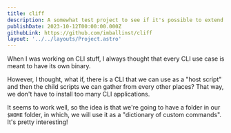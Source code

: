 ```yaml
---
title: cliff
description: A somewhat test project to see if it's possible to extend a CLI's functionality without rebuilding it.
publishDate: 2023-10-12T00:00:00.000Z
githubLink: https://github.com/imballinst/cliff
layout: '../../layouts/Project.astro'
---
```


When I was working on CLI stuff, I always thought that every CLI use case is meant to have its own binary.

However, I thought, what if, there is a CLI that we can use as a "host script" and then the child scripts we can gather from every other places? That way, we don't have to install too many CLI applications.

It seems to work well, so the idea is that we're going to have a folder in our `$HOME` folder, in which, we will use it as a "dictionary of custom commands". It's pretty interesting!
